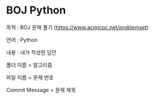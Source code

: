 # BOJ Python

목적 : BOJ 문제 풀기 (https://www.acmicpc.net/problemset)

언어 : Python

내용 : 내가 작성한 답안

폴더 이름 = 알고리즘

파일 이름 = 문제 번호

Commit Message = 문제 제목
